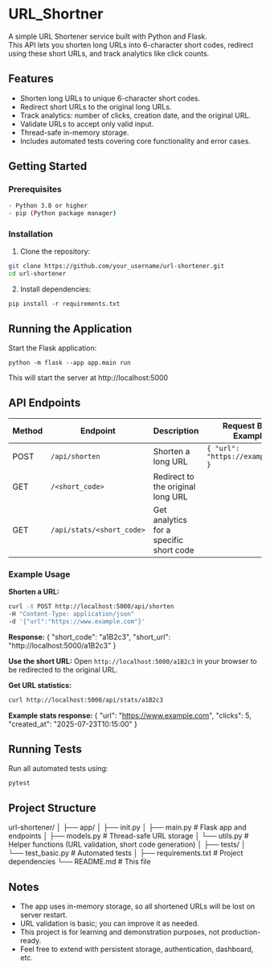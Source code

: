 # URL_Shortner

A simple URL Shortener service built with Python and Flask.  
This API lets you shorten long URLs into 6-character short codes, redirect using these short URLs, and track analytics like click counts.

## Features

- Shorten long URLs to unique 6-character short codes.
- Redirect short URLs to the original long URLs.
- Track analytics: number of clicks, creation date, and the original URL.
- Validate URLs to accept only valid input.
- Thread-safe in-memory storage.
- Includes automated tests covering core functionality and error cases.

## Getting Started

### Prerequisites
```bash
- Python 3.8 or higher  
- pip (Python package manager)
```
### Installation

1. Clone the repository:
```bash
git clone https://github.com/your_username/url-shortener.git
cd url-shortener
```


2. Install dependencies:
```
pip install -r requirements.txt
```

## Running the Application

Start the Flask application:
```
python -m flask --app app.main run
```

This will start the server at http://localhost:5000

## API Endpoints

| Method | Endpoint               | Description                              | Request Body Example             |
|--------|------------------------|----------------------------------------|--------------------------------|
| POST   | `/api/shorten`         | Shorten a long URL                      | `{ "url": "https://example.com" }` |
| GET    | `/<short_code>`        | Redirect to the original long URL      |                                |
| GET    | `/api/stats/<short_code>` | Get analytics for a specific short code |                                |

### Example Usage

**Shorten a URL:**
```bash
curl -X POST http://localhost:5000/api/shorten
-H "Content-Type: application/json"
-d '{"url":"https://www.example.com"}'
```


**Response:**
{
"short_code": "a1B2c3",
"short_url": "http://localhost:5000/a1B2c3"
}



**Use the short URL:**
Open `http://localhost:5000/a1B2c3` in your browser to be redirected to the original URL.

**Get URL statistics:**
```bash
curl http://localhost:5000/api/stats/a1B2c3
```


**Example stats response:**
{
"url": "https://www.example.com",
"clicks": 5,
"created_at": "2025-07-23T10:15:00"
}

## Running Tests

Run all automated tests using:
```
pytest
```
## Project Structure

url-shortener/
│
├── app/
│ ├── init.py
│ ├── main.py # Flask app and endpoints
│ ├── models.py # Thread-safe URL storage
│ └── utils.py # Helper functions (URL validation, short code generation)
│
├── tests/
│ └── test_basic.py # Automated tests
│
├── requirements.txt # Project dependencies
└── README.md # This file



## Notes

- The app uses in-memory storage, so all shortened URLs will be lost on server restart.
- URL validation is basic; you can improve it as needed.
- This project is for learning and demonstration purposes, not production-ready.
- Feel free to extend with persistent storage, authentication, dashboard, etc.
